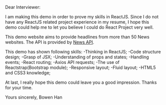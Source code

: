 Dear Interviewer:

I am making this demo in order to prove my skills in ReactJS. Since I do not have any ReactJS related
project experience in my resume, I hope this demo could help me to let you believe I could do React Project very well.

This demo website aims to provide headlines from more than 50 News websites. The API is provided by [News API](https://newsapi.org/).

This demo has shown following skills:
-Thinking in ReactJS;
-Code structure design;
-Grasp of JSX;
-Understanding of props and states;
-Handling events;
-React routing;
-Axios API requests;
-The use of Reactstrap(Bootstrap module);
-Responsive layout;
-Fluid layout;
-HTML5 and CSS3 knowledge;

At last, I really hope this demo could leave you a good impression. Thanks for your time.

Yours sincerely,
Bowen Han